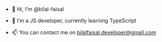 - 👋 Hi, I’m @bilal-faisal
<!--- - 👀 I’m interested in ... --->
- 🌱 I’m a JS developer, currently learning TypeScript
<!--- - 💞️ I’m looking to collaborate on ... --->
- 📫 You can contact me on bilalfaisal.developer@gmail.com

<!---
bilal-faisal/bilal-faisal is a ✨ special ✨ repository because its `README.md` (this file) appears on your GitHub profile.
You can click the Preview link to take a look at your changes.
--->
